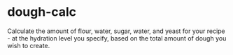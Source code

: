 # dough-calc

Calculate the amount of flour, water, sugar, water, and yeast for your recipe - at the hydration level you specify, based on the total amount of dough you wish to create.
